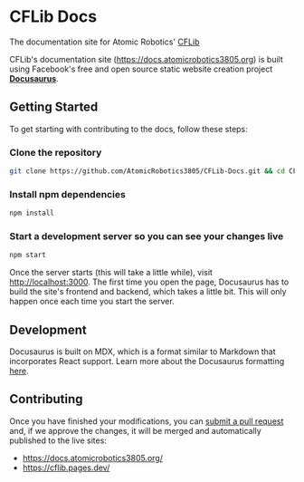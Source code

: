 # CFLib Docs

The documentation site for Atomic Robotics' [CFLib](https://github.com/AtomicRobotics3805/CFLib/)

CFLib's documentation site (https://docs.atomicrobotics3805.org) is built using Facebook's free and open source static website creation project **[Docusaurus](https://docusaurus.io/)**.

## Getting Started

To get starting with contributing to the docs, follow these steps:

### Clone the repository

```bash
git clone https://github.com/AtomicRobotics3805/CFLib-Docs.git && cd CFLib-Docs
```

### Install npm dependencies

```bash
npm install
```

### Start a development server so you can see your changes live

```bash
npm start
```

Once the server starts (this will take a little while), visit [http://localhost:3000](http://localhost:3000). The first time you open the page, Docusaurus has to build the site's frontend and backend, which takes a little bit. This will only happen once each time you start the server.

## Development

Docusaurus is built on MDX, which is a format similar to Markdown that incorporates React support. Learn more about the Docusaurus formatting [here](https://docusaurus.io/docs/markdown-features).

## Contributing

Once you have finished your modifications, you can [submit a pull request](https://github.com/AtomicRobotics3805/CFLib-Docs/compare) and, if we approve the changes, it will be merged and automatically published to the live sites:
- https://docs.atomicrobotics3805.org/
- https://cflib.pages.dev/

